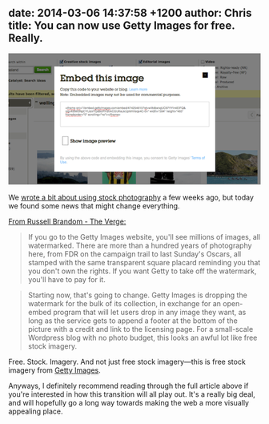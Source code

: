 date: 2014-03-06 14:37:58 +1200
author: Chris
title: You can now use Getty Images for free. Really.
----

<!-- excerpt -->

![Getty imbed](/media/2014-03-06-getty.png)

We [wrote a bit about using stock photography](https://iwantmyname.com/blog/2014/02/need-images-for-your-site-here-are-some-tips-for-doing-it-right-tip-1-never-use-the-corporate-high-five.html) a few weeks ago, but today we found some news that might change everything.

<!-- /excerpt -->

[From Russell Brandom - The Verge:](http://www.theverge.com/2014/3/5/5475202/getty-images-made-its-pictures-free-to-use)

>If you go to the Getty Images website, you'll see millions of images, all watermarked. There are more than a hundred years of photography here, from FDR on the campaign trail to last Sunday's Oscars, all stamped with the same transparent square placard reminding you that you don't own the rights. If you want Getty to take off the watermark, you'll have to pay for it.

>Starting now, that's going to change. Getty Images is dropping the watermark for the bulk of its collection, in exchange for an open-embed program that will let users drop in any image they want, as long as the service gets to append a footer at the bottom of the picture with a credit and link to the licensing page. For a small-scale Wordpress blog with no photo budget, this looks an awful lot like free stock imagery.

Free. Stock. Imagery. And not just free stock imagery—this is free stock imagery from [Getty Images](http://www.gettyimages.com/).

Anyways, I definitely recommend reading through the full article above if you're interested in how this transition will all play out. It's a really big deal, and will hopefully go a long way towards making the web a more visually appealing place.